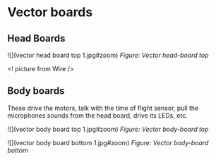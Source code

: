 # Vector boards

## Head Boards

![](vector head board top 1.jpg#zoom)
_Figure: Vector head-board top_

<! picture from Wire />

## Body boards

These drive the motors, talk with the time of flight sensor, pull the microphones sounds from the head board,
drive its LEDs, etc.

![](vector body board top 1.jpg#zoom)
_Figure: Vector body-board top_

![](vector body board bottom 1.jpg#zoom)
_Figure: Vector body-board bottom_
